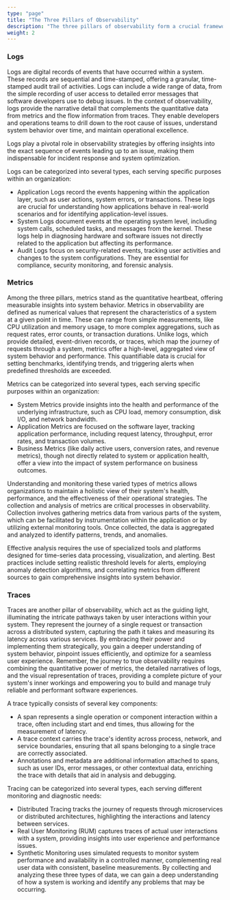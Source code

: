 ```yaml
---
type: "page"
title: "The Three Pillars of Observability"
description: "The three pillars of observability form a crucial framework for comprehensively assessing the health and efficiency of IT infrastructures, especially within cloud-based and microservices ecosystems."
weight: 2
---
```


### Logs

Logs are digital records of events that have occurred within a system. These records are sequential and time-stamped, offering a granular, time-stamped audit trail of activities. Logs can include a wide range of data, from the simple recording of user access to detailed error messages that software developers use to debug issues. In the context of observability, logs provide the narrative detail that complements the quantitative data from metrics and the flow information from traces. They enable developers and operations teams to drill down to the root cause of issues, understand system behavior over time, and maintain operational excellence.

Logs play a pivotal role in observability strategies by offering insights into the exact sequence of events leading up to an issue, making them indispensable for incident response and system optimization.

Logs can be categorized into several types, each serving specific purposes within an organization:

- Application Logs record the events happening within the application layer, such as user actions, system errors, or transactions. These logs are crucial for understanding how applications behave in real-world scenarios and for identifying application-level issues.
- System Logs document events at the operating system level, including system calls, scheduled tasks, and messages from the kernel. These logs help in diagnosing hardware and software issues not directly related to the application but affecting its performance.
- Audit Logs focus on security-related events, tracking user activities and changes to the system configurations. They are essential for compliance, security monitoring, and forensic analysis.

### Metrics

Among the three pillars, metrics stand as the quantitative heartbeat, offering measurable insights into system behavior. Metrics in observability are defined as numerical values that represent the characteristics of a system at a given point in time. These can range from simple measurements, like CPU utilization and memory usage, to more complex aggregations, such as request rates, error counts, or transaction durations. Unlike logs, which provide detailed, event-driven records, or traces, which map the journey of requests through a system, metrics offer a high-level, aggregated view of system behavior and performance. This quantifiable data is crucial for setting benchmarks, identifying trends, and triggering alerts when predefined thresholds are exceeded.

Metrics can be categorized into several types, each serving specific purposes within an organization:

- System Metrics provide insights into the health and performance of the underlying infrastructure, such as CPU load, memory consumption, disk I/O, and network bandwidth.
- Application Metrics are focused on the software layer, tracking application performance, including request latency, throughput, error rates, and transaction volumes.
- Business Metrics (like daily active users, conversion rates, and revenue metrics), though not directly related to system or application health, offer a view into the impact of system performance on business outcomes.

Understanding and monitoring these varied types of metrics allows organizations to maintain a holistic view of their system's health, performance, and the effectiveness of their operational strategies. The collection and analysis of metrics are critical processes in observability. Collection involves gathering metrics data from various parts of the system, which can be facilitated by instrumentation within the application or by utilizing external monitoring tools. Once collected, the data is aggregated and analyzed to identify patterns, trends, and anomalies.

Effective analysis requires the use of specialized tools and platforms designed for time-series data processing, visualization, and alerting. Best practices include setting realistic threshold levels for alerts, employing anomaly detection algorithms, and correlating metrics from different sources to gain comprehensive insights into system behavior.

### Traces

Traces are another pillar of observability, which act as the guiding light, illuminating the intricate pathways taken by user interactions within your system. They represent the journey of a single request or transaction across a distributed system, capturing the path it takes and measuring its latency across various services. By embracing their power and implementing them strategically, you gain a deeper understanding of system behavior, pinpoint issues efficiently, and optimize for a seamless user experience. Remember, the journey to true observability requires combining the quantitative power of metrics, the detailed narratives of logs, and the visual representation of traces, providing a complete picture of your system's inner workings and empowering you to build and manage truly reliable and performant software experiences.

A trace typically consists of several key components:

- A span represents a single operation or component interaction within a trace, often including start and end times, thus allowing for the measurement of latency.
- A trace context carries the trace's identity across process, network, and service boundaries, ensuring that all spans belonging to a single trace are correctly associated.
- Annotations and metadata are additional information attached to spans, such as user IDs, error messages, or other contextual data, enriching the trace with details that aid in analysis and debugging.

Tracing can be categorized into several types, each serving different monitoring and diagnostic needs:

- Distributed Tracing tracks the journey of requests through microservices or distributed architectures, highlighting the interactions and latency between services.
- Real User Monitoring (RUM) captures traces of actual user interactions with a system, providing insights into user experience and performance issues.
- Synthetic Monitoring uses simulated requests to monitor system performance and availability in a controlled manner, complementing real user data with consistent, baseline measurements.
By collecting and analyzing these three types of data, we can gain a deep understanding of how a system is working and identify any problems that may be occurring.

